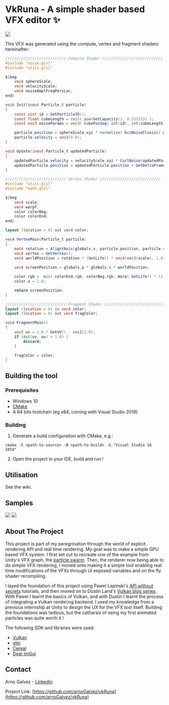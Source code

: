# VkRuna - A simple shader based VFX editor ✨

![](images/swarm-sample.png)

This VFX was generated using the compute, vertex and fragment shaders hereinafter:

```glsl
/////////////////////////// Compute Shader ///////////////////////////
#include "noise.glsl"
#include "utils.glsl"

${beg
	vec4 sphereScale;
	vec4 velocityScale;
	vec4 noiseAmplFreqPersLac;
end}

void Init(inout Particle_t particle)
{
	const uint id = GetParticleID();
	const float cubeLength = ceil( pow(GetCapacity(), 0.333333) );
	const vec3 noiseParams = vec3( CubePosSeq( int(id), int(cubeLength) ) ); 

	particle.position = sphereScale.xyz * normalize( bccNoiseClassic( noiseParams / (cubeLength * 0.4) + vec3(1.0) ).xyz );
	particle.velocity = vec3(0.0);
}

void Update(inout Particle_t updatedParticle)
{	
	updatedParticle.velocity = velocityScale.xyz * CurlNoise(updatedParticle.position, 6, noiseAmplFreqPersLac.y, noiseAmplFreqPersLac.z, noiseAmplFreqPersLac.w);
	updatedParticle.position = updatedParticle.position + GetDeltaFrame() * updatedParticle.velocity;
}

/////////////////////////// Vertex Shader ///////////////////////////
#include "utils.glsl"
#include "math.glsl"

${beg
	vec4 scale;
	vec4 warpT;
	color colorBeg;
	color colorEnd;
end}

layout (location = 0) out vec4 color;

vec4 VertexMain(Particle_t particle)
{
	mat4 rotation = AlignYAxis(globals.v, particle.position, particle.velocity);
	vec4 vertex = GetVertex();
	vec4 worldPosition = rotation * (GetLife() * vec4(vec3(scale), 1.0) * vertex);
	
	vec4 screenPosition = globals.p * globals.v * worldPosition;

	color.rgb =  mix( colorEnd.rgb, colorBeg.rgb, Warp( GetLife() * (1.0 / GetLifeMax()), warpT.x ) );
	color.a = 1.0;	

	return screenPosition;
}

/////////////////////////// Fragment Shader ///////////////////////////
layout (location = 0) in vec4 color;
layout (location = 0) out vec4 fragColor;

void FragmentMain()
{
	vec2 uv = 2.0 * GetUV() - vec2(1.0);
	if (dot(uv, uv) > 1.0) {
		discard;
	}

	fragColor = color;
}

```
## Building the tool

### Prerequisites

* Windows 10
* [CMake](https://cmake.org/download/)
* A 64 bits toolchain (eg x64, coming with Visual Studio 2019)

### Building
1. Generate a build configuration with CMake, e.g.:
```
cmake -S <path-to-source> -B <path-to-build> -G "Visual Studio 16 2019"
```
2. Open the project in your IDE, build and run !

## Utilisation

See the wiki.

## Samples

![](images/cubes-sample.png)
![](images/twist-sample.png)

## About The Project

This project is part of my peregrination through the world of explicit rendering API and real time rendering. My goal was to make a simple GPU based VFX system. I first set out to recreate one of the example from Unity's VFX graph, the [particle swarm](images/unity-swarm.png). Then, the renderer now being able to do simple VFX rendering, I moved onto making it a simple tool enabling real time modifications of the VFXs through UI exposed variables and on the fly shader recompiling.

I layed the foundation of this project using Pawel Lapinski's [API without secrets](https://software.intel.com/content/www/us/en/develop/articles/api-without-secrets-introduction-to-vulkan-part-1.html) tutorials, and then moved on to Dustin Land's [Vulkan blog series](https://www.fasterthan.life/blog). With Pawel I learnt the basics of Vulkan, and with Dustin I learnt the process of integrating a Vulkan rendering backend. I used my knowledge from a previous internship at Unity to design the UX for the VFX tool itself. Building the foundations was tedious, but the catharsis of seing my first animated particles was quite worth it !

The following SDK and libraries were used:
* [Vulkan](https://vulkan.lunarg.com/sdk/home)
* [glm](https://glm.g-truc.net/0.9.9/index.html)
* [Cereal](https://uscilab.github.io/cereal/)
* [Dear ImGui](https://github.com/ocornut/imgui)

## Contact

Arno Galvez - [Linkedin](https://www.linkedin.com/in/arnogalvez/)

Project Link: [https://github.com/arnoGalvez/vkRuna](https://github.com/arnoGalvez/vkRuna)


